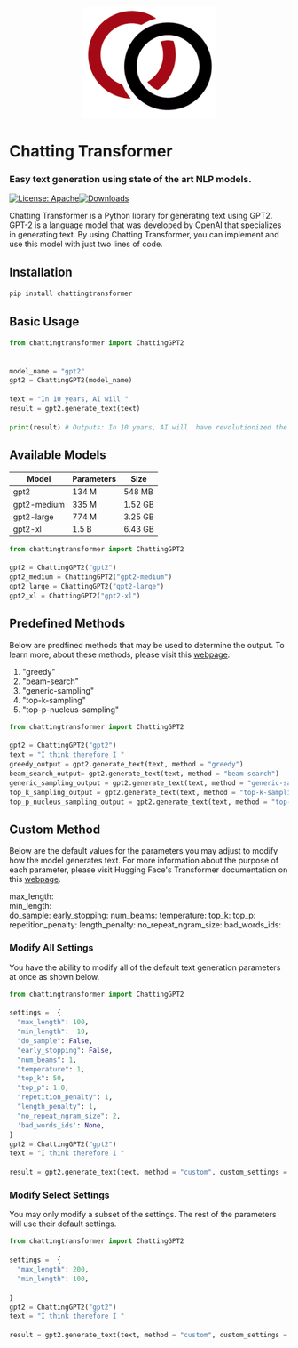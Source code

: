 <div align="center">
  <img src="assets/vennify_ai_logo.jpg" height="200">
</div>

# Chatting Transformer
### Easy text generation using state of the art NLP models.
[![License: Apache](https://img.shields.io/badge/License-Apache-green.svg)](https://opensource.org/licenses/Apache-2.0)[![Downloads](https://pepy.tech/badge/chattingtransformer)](https://pepy.tech/project/chattingtransformer)

Chatting Transformer is a Python library for generating text using GPT2. GPT-2 is a language model that was developed by OpenAI that specializes in generating text. By using Chatting Transformer, you can implement and use this model with just two lines of code. 

## Installation



```bash
pip install chattingtransformer
```

## Basic Usage

```python
from chattingtransformer import ChattingGPT2


model_name = "gpt2" 
gpt2 = ChattingGPT2(model_name)

text = "In 10 years, AI will " 
result = gpt2.generate_text(text) 

print(result) # Outputs: In 10 years, AI will  have revolutionized the way we interact with the world...
```
## Available Models
| Model         | Parameters   |      Size        | 
|------------------------------|------------------|-----------------|
| gpt2         |      134 M    |      548  MB     | 
| gpt2-medium  |      335 M    |      1.52 GB     | 
| gpt2-large   |      774 M    |      3.25 GB     | 
| gpt2-xl      |      1.5 B    |      6.43 GB     |      


```python
from chattingtransformer import ChattingGPT2

gpt2 = ChattingGPT2("gpt2")
gpt2_medium = ChattingGPT2("gpt2-medium")
gpt2_large = ChattingGPT2("gpt2-large")
gpt2_xl = ChattingGPT2("gpt2-xl")
```

## Predefined Methods

Below are predfined methods that may be used to determine the output. 
To learn more, about these methods, please visit this [webpage](https://huggingface.co/blog/how-to-generate).

1. "greedy"
2. "beam-search"
3. "generic-sampling"
4. "top-k-sampling"
5. "top-p-nucleus-sampling"

```python
from chattingtransformer import ChattingGPT2

gpt2 = ChattingGPT2("gpt2")
text = "I think therefore I "
greedy_output = gpt2.generate_text(text, method = "greedy")
beam_search_output= gpt2.generate_text(text, method = "beam-search")
generic_sampling_output = gpt2.generate_text(text, method = "generic-sampling")
top_k_sampling_output = gpt2.generate_text(text, method = "top-k-sampling")
top_p_nucleus_sampling_output = gpt2.generate_text(text, method = "top-p-nucleus-sampling")
```


## Custom Method


Below are the default values for the parameters you may adjust to modify how the model generates text. For more information about the purpose of each parameter, please visit Hugging Face's Transformer documentation on this  [webpage](https://huggingface.co/transformers/main_classes/model.html#generative-models).
  
  max_length:  
  min_length:  
  do_sample: 
  early_stopping: 
  num_beams: 
  temperature: 
  top_k: 
  top_p: 
  repetition_penalty: 
 length_penalty: 
  no_repeat_ngram_size: 
  bad_words_ids: 



### Modify All Settings 

You have the ability to modify all of the default text generation parameters at once as shown below. 
```python
from chattingtransformer import ChattingGPT2

settings =  {  
  "max_length": 100,  
  "min_length":  10,  
  "do_sample": False,  
  "early_stopping": False,  
  "num_beams": 1,  
  "temperature": 1,  
  "top_k": 50,  
  "top_p": 1.0,  
  "repetition_penalty": 1,  
  "length_penalty": 1,  
  "no_repeat_ngram_size": 2,  
  'bad_words_ids': None,  
}
gpt2 = ChattingGPT2("gpt2")
text = "I think therefore I "

result = gpt2.generate_text(text, method = "custom", custom_settings = settings)

```

### Modify Select Settings 
You may only modify a subset of the settings. The rest of the parameters will use their default settings. 
```python
from chattingtransformer import ChattingGPT2

settings =  {  
  "max_length": 200,  
  "min_length": 100,   
 
}
gpt2 = ChattingGPT2("gpt2")
text = "I think therefore I "

result = gpt2.generate_text(text, method = "custom", custom_settings = settings)```
```


